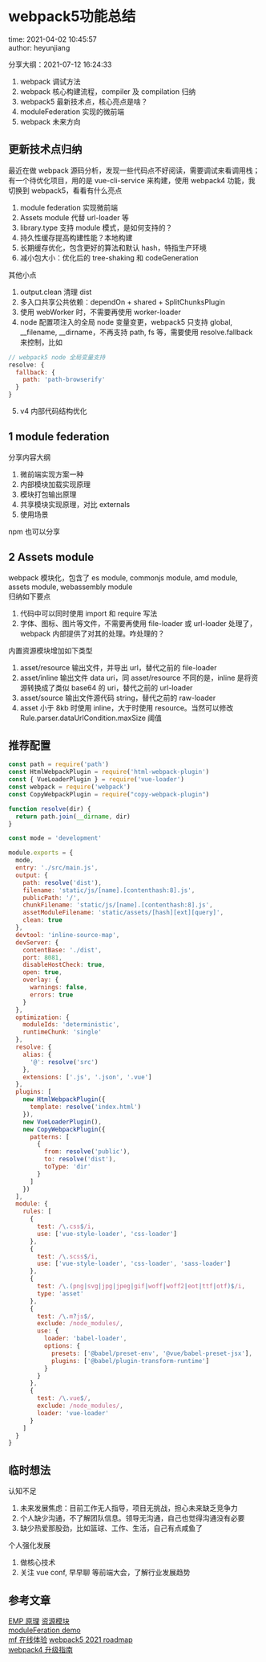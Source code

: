 # webpack5功能总结

time: 2021-04-02 10:45:57  
author: heyunjiang

分享大纲：2021-07-12 16:24:33  
1. webpack 调试方法
2. webpack 核心构建流程，compiler 及 compilation 归纳
3. webpack5 最新技术点，核心亮点是啥？
4. moduleFederation 实现的微前端
10. webpack 未来方向

## 更新技术点归纳

最近在做 webpack 源码分析，发现一些代码点不好阅读，需要调试来看调用栈；有一个待优化项目，用的是 vue-cli-service 来构建，使用 webpack4 功能，我切换到 webpack5，看看有什么亮点  
1. module federation 实现微前端
2. Assets module 代替 url-loader 等
3. library.type 支持 module 模式，是如何支持的？
4. 持久性缓存提高构建性能？本地构建
5. 长期缓存优化，包含更好的算法和默认 hash，特指生产环境
6. 减小包大小：优化后的 tree-shaking 和 codeGeneration

其他小点
1. output.clean 清理 dist
2. 多入口共享公共依赖：dependOn + shared + SplitChunksPlugin
3. 使用 webWorker 时，不需要再使用 worker-loader
4. node 配置项注入的全局 node 变量变更，webpack5 只支持 global, __filename, __dirname，不再支持 path, fs 等，需要使用 resolve.fallback 来控制，比如
```javascript
// webpack5 node 全局变量支持
resolve: {
  fallback: {
    path: 'path-browserify'
  }
}
```
5. v4 内部代码结构优化

## 1 module federation

分享内容大纲  
1. 微前端实现方案一种
2. 内部模块加载实现原理
3. 模块打包输出原理
4. 共享模块实现原理，对比 externals
5. 使用场景

npm 也可以分享

## 2 Assets module

webpack 模块化，包含了 es module, commonjs module, amd module, assets module, webassembly module  
归纳如下要点  
1. 代码中可以同时使用 import 和 require 写法
2. 字体、图标、图片等文件，不需要再使用 file-loader 或 url-loader 处理了，webpack 内部提供了对其的处理。咋处理的？

内置资源模块增加如下类型  
1. asset/resource 输出文件，并导出 url，替代之前的 file-loader
2. asset/inline 输出文件 data uri，同 asset/resource 不同的是，inline 是将资源转换成了类似 base64 的 uri，替代之前的 url-loader
3. asset/source 输出文件源代码 string，替代之前的 raw-loader
4. asset 小于 8kb 时使用 inline，大于时使用 resource。当然可以修改 Rule.parser.dataUrlCondition.maxSize 阈值

## 推荐配置

```javascript
const path = require('path')
const HtmlWebpackPlugin = require('html-webpack-plugin')
const { VueLoaderPlugin } = require('vue-loader')
const webpack = require('webpack')
const CopyWebpackPlugin = require("copy-webpack-plugin")

function resolve(dir) {
  return path.join(__dirname, dir)
}

const mode = 'development'

module.exports = {
  mode,
  entry: './src/main.js',
  output: {
    path: resolve('dist'),
    filename: 'static/js/[name].[contenthash:8].js',
    publicPath: '/',
    chunkFilename: 'static/js/[name].[contenthash:8].js',
    assetModuleFilename: 'static/assets/[hash][ext][query]',
    clean: true
  },
  devtool: 'inline-source-map',
  devServer: {
    contentBase: './dist',
    port: 8081,
    disableHostCheck: true,
    open: true,
    overlay: {
      warnings: false,
      errors: true
    }
  },
  optimization: {
    moduleIds: 'deterministic',
    runtimeChunk: 'single'
  },
  resolve: {
    alias: {
      '@': resolve('src')
    },
    extensions: ['.js', '.json', '.vue']
  },
  plugins: [
    new HtmlWebpackPlugin({
      template: resolve('index.html')
    }),
    new VueLoaderPlugin(),
    new CopyWebpackPlugin({
      patterns: [
        {
          from: resolve('public'),
          to: resolve('dist'),
          toType: 'dir'
        }
      ]
    })
  ],
  module: {
    rules: [
      {
        test: /\.css$/i,
        use: ['vue-style-loader', 'css-loader']
      },
      {
        test: /\.scss$/i,
        use: ['vue-style-loader', 'css-loader', 'sass-loader']
      },
      {
        test: /\.(png|svg|jpg|jpeg|gif|woff|woff2|eot|ttf|otf)$/i,
        type: 'asset'
      },
      {
        test: /\.m?js$/,
        exclude: /node_modules/,
        use: {
          loader: 'babel-loader',
          options: {
            presets: ['@babel/preset-env', '@vue/babel-preset-jsx'],
            plugins: ['@babel/plugin-transform-runtime']
          }
        }
      },
      {
        test: /\.vue$/,
        exclude: /node_modules/,
        loader: 'vue-loader'
      }
    ]
  }
}

```

## 临时想法

认知不足  
1. 未来发展焦虑：目前工作无人指导，项目无挑战，担心未来缺乏竞争力
2. 个人缺少沟通，不了解团队信息。领导无沟通，自己也觉得沟通没有必要
3. 缺少热爱那股劲，比如篮球、工作、生活，自己有点咸鱼了

个人强化发展  
1. 做核心技术
2. 关注 vue conf, 早早聊 等前端大会，了解行业发展趋势

## 参考文章

[EMP 原理](https://github.com/efoxTeam/emp/wiki/%E3%80%8Amodule-Federation%E5%8E%9F%E7%90%86%E5%AD%A6%E4%B9%A0%E3%80%8B)
[资源模块](https://webpack.docschina.org/guides/asset-modules/)  
[moduleFeration demo](https://github.com/module-federation/module-federation-examples/tree/master/advanced-api/dynamic-remotes)  
[mf 在线体验](https://stackblitz.com/github/webpack/webpack.js.org/tree/master/examples/module-federation?file=app2%2Fwebpack.config.js&terminal=start&terminal=)
[webpack5 2021 roadmap](https://webpack.docschina.org/blog/2020-12-08-roadmap-2021/)  
[webpack4 升级指南](https://webpack.docschina.org/migrate/5/)
